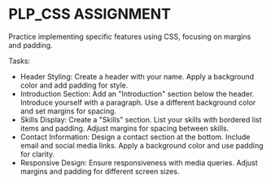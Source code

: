 # PLP_CSS ASSIGNMENT
Practice implementing specific features using CSS, focusing on margins and padding.


Tasks:

- Header Styling:
Create a header with your name.
Apply a background color and add padding for style.
- Introduction Section:
Add an "Introduction" section below the header.
Introduce yourself with a paragraph.
Use a different background color and set margins for spacing.
- Skills Display:
Create a "Skills" section.
List your skills with bordered list items and padding.
Adjust margins for spacing between skills.
- Contact Information:
Design a contact section at the bottom.
Include email and social media links.
Apply a background color and use padding for clarity.
- Responsive Design:
Ensure responsiveness with media queries.
Adjust margins and padding for different screen sizes.
